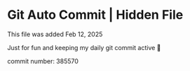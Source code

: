 # Git Auto Commit | Hidden File

This file was added Feb 12, 2025

Just for fun and keeping my daily git commit active 🤪

commit number: 385570
